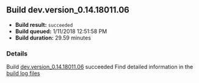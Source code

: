 ## Build dev.version_0.14.18011.06
- **Build result:** `succeeded`
- **Build queued:** 1/11/2018 12:51:58 PM
- **Build duration:** 29.59 minutes
### Details
Build [dev.version_0.14.18011.06](https://winappstudio.visualstudio.com/web/build.aspx?pcguid=a4ef43be-68ce-4195-a619-079b4d9834c2&builduri=vstfs%3a%2f%2f%2fBuild%2fBuild%2f24642) succeeded
Find detailed information in the [build log files](https://uwpctdiags.blob.core.windows.net/buildlogs/dev.version_0.14.18011.06_logs.zip)
